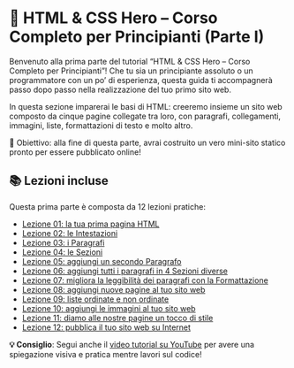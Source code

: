 # 🚀 HTML & CSS Hero – Corso Completo per Principianti (Parte I)

Benvenuto alla prima parte del tutorial “HTML & CSS Hero – Corso Completo per Principianti”!
Che tu sia un principiante assoluto o un programmatore con un po’ di esperienza, questa guida ti accompagnerà passo dopo passo nella realizzazione del tuo primo sito web.

In questa sezione imparerai le basi di HTML: creeremo insieme un sito web composto da cinque pagine collegate tra loro, con paragrafi, collegamenti, immagini, liste, formattazioni di testo e molto altro.

🎯 Obiettivo: alla fine di questa parte, avrai costruito un vero mini-sito statico pronto per essere pubblicato online!

## 📚 Lezioni incluse

Questa prima parte è composta da 12 lezioni pratiche:

* [Lezione 01: la tua prima pagina HTML](https://github.com/sasadangelo/html-hero/tree/master/part-1/lesson-01)
* [Lezione 02: le Intestazioni](https://github.com/sasadangelo/html-hero/tree/master/part-1/lesson-02)
* [Lezione 03: i Paragrafi](https://github.com/sasadangelo/html-hero/tree/master/part-1/lesson-03)
* [Lezione 04: le Sezioni](https://github.com/sasadangelo/html-hero/tree/master/part-1/lesson-04)
* [Lezione 05: aggiungi un secondo Paragrafo](https://github.com/sasadangelo/html-hero/tree/master/part-1/lesson-05)
* [Lezione 06: aggiungi tutti i paragrafi in 4 Sezioni diverse](https://github.com/sasadangelo/html-hero/tree/master/part-1/lesson-06)
* [Lezione 07: migliora la leggibilità dei paragrafi con la Formattazione](https://github.com/sasadangelo/html-hero/tree/master/part-1/lesson-07)
* [Lezione 08: aggiungi nuove pagine al tuo sito web](https://github.com/sasadangelo/html-hero/tree/master/part-1/lesson-08)
* [Lezione 09: liste ordinate e non ordinate](https://github.com/sasadangelo/html-hero/tree/master/part-1/lesson-09)
* [Lezione 10: aggiungi le immagini al tuo sito web](https://github.com/sasadangelo/html-hero/tree/master/part-1/lesson-10)
* [Lezione 11: diamo alle nostre pagine un tocco di stile](https://github.com/sasadangelo/html-hero/tree/master/part-1/lesson-11)
* [Lezione 12: pubblica il tuo sito web su Internet](https://github.com/sasadangelo/html-hero/tree/master/part-1/lesson-12)

**💡 Consiglio**: Segui anche il [video tutorial su YouTube](https://www.youtube.com/watch?v=cNk0bVEMb3U) per avere una spiegazione visiva e pratica mentre lavori sul codice!